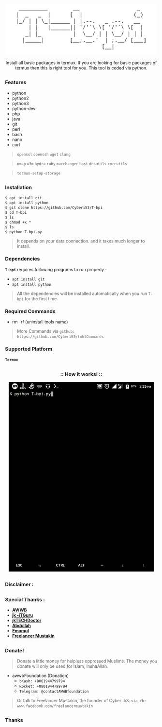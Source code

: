 <!-- T-bpi -->

<p align="center">
 <img src=".imgs/logo.png">
</p>


<p align="center">Install all basic packages in termux. If you are looking for basic packages of termux then this is right tool for you. This tool is coded via python.</p>

##

### Features
- python
- python2
- python3
- python-dev
- php
- java
- git
- perl
- bash
- nano
- curl
> `openssl` `openssh` `wget` `clang`

> `nmap` `w3m` `hydra` `ruby` `macchanger` `host` `dnsutils` `coreutils`

> `termux-setup-storage`

##

### Installation
```
$ apt install git
$ apt install python
$ git clone https://github.com/Cyberi53/T-bpi
$ cd T-bpi
$ ls
$ chmod +x *
$ ls
$ python T-bpi.py
```
> It depends on your data connection. and it takes much longer to install.

### Dependencies

**`T-bpi`** requires following programs to run properly - 
- `apt install git`
- `apt install python`

> All the dependencies will be installed automatically when you run `T-bpi` for the first time.

### Required Commands
- rm -rf (uninstall tools name)

> More Commands via `github: https://github.com/Cyberi53/tmklCommands`

### Supported Platform
**`Termux`**

##

<h3 align="center">
:: How it works! ::
</h3>
<p align="center">
<img src=".imgs/wf.gif"/>
</p>

##

### Disclaimer :

##

### Special Thanks :

- [**AWWB**](https://facebook.com/awwbFoundation)
- [**jk -iTGuru**](https://github.com/jk-iTGuru)
- [**jkTECHDoctor**](https://github.com/jkTECHDoctor)
- [**Abdullah**](#)
- [**Emamul**](#)
- [**Freelancer Mustakin**](https://github.com/freelancermustakin)

##

### Donate!
> Donate a little money for helpless oppressed Muslims. The money you donate will only be used for Islam, InshaAllah.
- awwbFoundation (Donation)
  - `bKash: +8801944799794`
  - `Rocket: +8801944799794`
  - `Telegram: @contactAWWBfoundation`

> Or talk to Freelancer Mustakin, the founder of Cyber ​​I53. `via fb: www.facebook.com/freelancermustakin`

##

### Thanks
